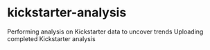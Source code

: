# kickstarter-analysis
Performing analysis on Kickstarter data to uncover trends
Uploading completed Kickstarter analysis
